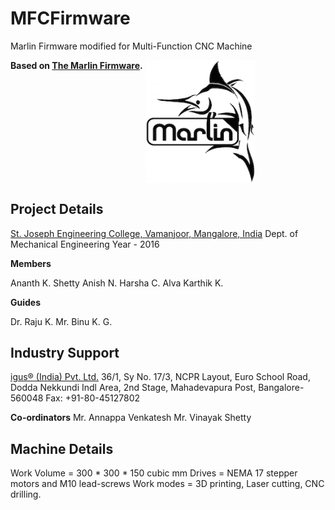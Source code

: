 # MFCFirmware
Marlin Firmware modified for Multi-Function CNC Machine

__Based on [The Marlin Firmware](https://github.com/MarlinFirmware/Marlin).__
<img align="top" width=175 src="https://github.com/MarlinFirmware/Marlin/raw/RC/Documentation/Logo/Marlin%20Logo%20GitHub.png" />

## Project Details

[St. Joseph Engineering College, Vamanjoor, Mangalore, India](http://sjec.ac.in/)
Dept. of Mechanical Engineering
Year - 2016

__Members__

Ananth K. Shetty
Anish N.
Harsha C. Alva
Karthik K.

__Guides__

Dr. Raju K.
Mr. Binu K. G.


## Industry Support

[igus® (India) Pvt. Ltd.](http://igus.in/)
36/1, Sy No. 17/3, 
NCPR Layout, Euro School Road,
Dodda Nekkundi Indl Area, 2nd Stage, 
Mahadevapura Post,
Bangalore- 560048 
Fax: +91-80-45127802

__Co-ordinators__
Mr. Annappa Venkatesh
Mr. Vinayak Shetty

## Machine Details

Work Volume = 300 * 300 * 150 cubic mm
Drives = NEMA 17 stepper motors and M10 lead-screws
Work modes = 3D printing, Laser cutting, CNC drilling.
